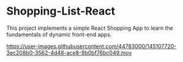 # Shopping-List-React

This project implements a simple React Shopping App to learn the fundamentals of dynamic front-end apps.

https://user-images.githubusercontent.com/44783000/145107720-3ec208b0-3562-4d48-ace8-9b0bf76bc049.mov

